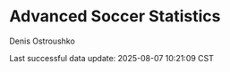 # Advanced Soccer Statistics
Denis Ostroushko

<!-- gfm -->

Last successful data update: 2025-08-07 10:21:09 CST
